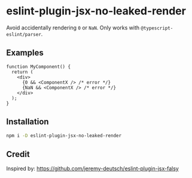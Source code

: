 # eslint-plugin-jsx-no-leaked-render

Avoid accidentally rendering `0` or `NaN`. Only works with `@typescript-eslint/parser`.

## Examples

```tsx
function MyComponent() {
  return (
    <div>
      {0 && <ComponentX /> /* error */}
      {NaN && <ComponentX /> /* error */}
    </div>
  );
}
```

## Installation

```sh
npm i -D eslint-plugin-jsx-no-leaked-render
```

## Credit

Inspired by: https://github.com/jeremy-deutsch/eslint-plugin-jsx-falsy
